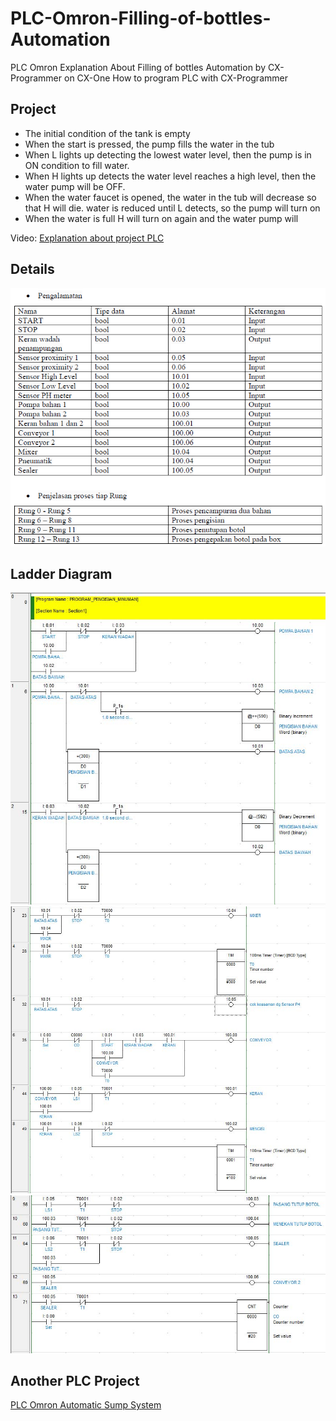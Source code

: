 # PLC-Omron-Filling-of-bottles-Automation
PLC Omron Explanation About Filling of bottles Automation by CX-Programmer on CX-One
How to program PLC with CX-Programmer 

## Project



- The initial condition of the tank is empty
- When the start is pressed, the pump fills the water in the tub
- When L lights up detecting the lowest water level, then the pump is in ON condition to fill water.
- When H lights up detects the water level reaches a high level, then the water pump will be OFF.
- When the water faucet is opened, the water in the tub will decrease so that H will die. water is reduced until L detects, so the pump will turn on
- When the water is full H will turn on again and the water pump will

Video: [Explanation about project PLC](https://youtu.be/a6hl7-lfZ4Q) 

## Details
![Tables](Table-of-Address.PNG)

## Ladder Diagram
![Program1](Program1.jpg)
![Program2](Program2.jpg)
![Program3](Program3.jpg)

## Another PLC Project
[PLC Omron Automatic Sump System](https://github.com/electricianinsomniac/PLC-Omron-Automatic-Sump-System)
